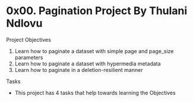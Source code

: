 0x00. Pagination Project By Thulani Ndlovu
==========================================
Project Objectives
1. Learn how to paginate a dataset with simple page and page_size parameters
2. Learn how to paginate a dataset with hypermedia metadata
3. Learn how to paginate in a deletion-resilient manner

Tasks
- This project has 4 tasks that help towards learning the Objectives
